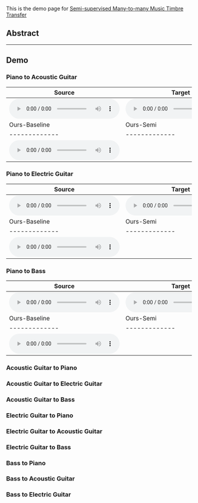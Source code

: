 This is the demo page for [Semi-supervised Many-to-many Music Timbre Transfer](https://github.com/sumfish/music-style-transfer)

## Abstract


-------
## Demo

### Piano to Acoustic Guitar

Source | Target | 
------------ | ------------- | 
<audio src="Res_demopage/source/piano_10.mp3" controls preload></audio> | <audio src="Res_demopage/source/ag_09.mp3" controls preload></audio> |
Ours-Baseline | Ours-Semi | 
------------- | ------------- |
<audio src="Res_demopage/base/p2ag_10_2.mp3" controls preload></audio> |

### Piano to Electric Guitar

Source | Target | 
------------ | ------------- | 
<audio src="Res_demopage/source/piano_04.mp3" controls preload></audio> | <audio src="Res_demopage/source/eg_09.mp3" controls preload></audio> |
Ours-Baseline | Ours-Semi | 
------------- | ------------- |
<audio src="Res_demopage/base/p2eg_04_2.mp3" controls preload></audio> |

### Piano to Bass

Source | Target | 
------------ | ------------- | 
<audio src="Res_demopage/source/piano_09.mp3" controls preload></audio> | <audio src="Res_demopage/source/bass_10.mp3" controls preload></audio> |
Ours-Baseline | Ours-Semi | 
------------- | ------------- |
<audio src="Res_demopage/base/p2bass_09_2.mp3" controls preload></audio> |

### Acoustic Guitar to Piano

### Acoustic Guitar to Electric Guitar

### Acoustic Guitar to Bass

### Electric Guitar to Piano

### Electric Guitar to Acoustic Guitar

### Electric Guitar to Bass

### Bass to Piano

### Bass to Acoustic Guitar

### Bass to Electric Guitar
